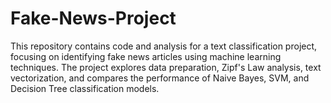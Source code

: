 # Fake-News-Project
This repository contains code and analysis for a text classification project, focusing on identifying fake news articles using machine learning techniques. The project explores data preparation, Zipf's Law analysis, text vectorization, and compares the performance of Naive Bayes, SVM, and Decision Tree classification models.
